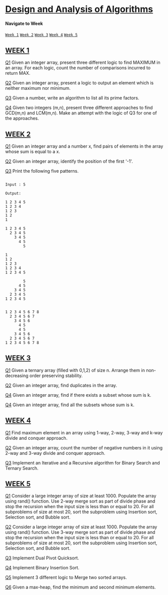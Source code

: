 # [Design and Analysis of Algorithms](https://github.com/HarishShan23/daa_codes)

#### Navigate to Week 

<a href="#w1"> `Week 1`</a>	
<a href="#w2"> `Week 2`</a>
<a href="#w3"> `Week 3`</a>	
<a href="#w4"> `Week 4`</a>
<a href="#w5"> `Week 5`</a>	


## [WEEK 1](https://github.com/HarishShan23/daa_codes/tree/main/Week%201)<span id="w1"></span>

[Q1](https://github.com/HarishShan23/daa_codes/blob/main/Week%201/find_max.cpp) Given an integer array, present three different logic to find MAXIMUM in an array. For each logic, count the number of comparisons incurred to return MAX. 

[Q2](https://github.com/HarishShan23/daa_codes/blob/main/Week%201/neither_min_nor_max.cpp) Given an integer array, present a logic to output an element which is neither maximum nor minimum. 

[Q3](https://github.com/HarishShan23/daa_codes/blob/main/Week%201/prime_factors.cpp) Given a number, write an algorithm to list all its prime factors.

[Q4](https://github.com/HarishShan23/daa_codes/blob/main/Week%201/gcd_lcm.cpp) Given two integers (m,n), present three different approaches to find GCD(m,n) and LCM(m,n). Make an attempt with the logic of Q3 for one of the approaches.

## [WEEK 2](https://github.com/HarishShan23/daa_codes/tree/main/Week%202)<span id="w2"></span>

[Q1](https://github.com/HarishShan23/daa_codes/blob/main/Week%202/find_pairs.cpp) Given an integer array and a number x, find pairs of elements in the array whose sum is equal to a x.

[Q2](https://github.com/HarishShan23/daa_codes/blob/main/Week%202/find_num.cpp) Given an integer array, identify the position of the first '-1'. 

[Q3](https://github.com/HarishShan23/daa_codes/blob/main/Week%202/print_pattern.cpp) Print the following five patterns. 

```text

Input : 5

Output:  

1 2 3 4 5
1 2 3 4
1 2 3
1 2
1

1 2 3 4 5
  2 3 4 5
    3 4 5
      4 5
        5

1
1 2
1 2 3
1 2 3 4
1 2 3 4 5

        5
      4 5
    3 4 5
  2 3 4 5
1 2 3 4 5


1 2 3 4 5 6 7 8
  2 3 4 5 6 7
    3 4 5 6
      4 5
      4 5
    3 4 5 6
  2 3 4 5 6 7
1 2 3 4 5 6 7 8
```

## [WEEK 3](https://github.com/HarishShan23/daa_codes/tree/main/Week%203)<span id="w3"></span>

[Q1](https://github.com/HarishShan23/daa_codes/blob/main/Week%203/stable_sort.cpp) Given a ternary array (filled with 0,1,2) of size n. Arrange them in non-decreasing order preserving stability.

[Q2](https://github.com/HarishShan23/daa_codes/blob/main/Week%203/find_duplicates.cpp) Given an integer array, find duplicates in the array.

[Q4](https://github.com/HarishShan23/daa_codes/blob/main/Week%203/find_subsets_sum_k.cpp) Given an integer array, find if there exists a subset whose sum is k.

[Q4](https://github.com/HarishShan23/daa_codes/blob/main/Week%203/subset_sum.cpp) Given an integer array, find all the subsets whose sum is k. 

## [WEEK 4](https://github.com/HarishShan23/daa_codes/tree/main/Week%204)<span id="w4"></span>

[Q1](https://github.com/HarishShan23/daa_codes/blob/main/Week%204/find_max.cpp) Find maximum element in an array using 1-way, 2-way, 3-way and k-way divide and conquer approach. 

[Q2](https://github.com/HarishShan23/daa_codes/blob/main/Week%204/count_negatives.cpp) Given an integer array, count the number of negative numbers in it using 2-way and 3-way divide and conquer approach.

[Q3](https://github.com/HarishShan23/daa_codes/blob/main/Week%204/binarySearch_ternarySearch.cpp) Implement an Iterative and a Recursive algorithm for Binary Search and Ternary Search.

## [WEEK 5](https://github.com/HarishShan23/daa_codes/tree/main/Week%205)<span id="w5"></span>

[Q1](https://github.com/HarishShan23/daa_codes/blob/main/Week%205/hybrid_merge_sort.cpp) Consider a large integer array of size at least 1000. Populate the array using rand() function. Use 2-way merge sort as part of divide phase and stop the recursion when the input size is less than or equal to 20. For all subproblems of size at most 20, sort the subproblem using Insertion sort, Selection sort, and Bubble sort.

[Q2](https://github.com/HarishShan23/daa_codes/blob/main/Week%205/hybrid_merge_sort_3way.cpp) Consider a large integer array of size at least 1000. Populate the array using rand() function. Use 3-way merge sort as part of divide phase and stop the recursion when the input size is less than or equal to 20. For all subproblems of size at most 20, sort the subproblem using Insertion sort, Selection sort, and Bubble sort.

[Q3](https://github.com/HarishShan23/daa_codes/blob/main/Week%205/dual_pivot_quicksort.cpp) Implement Dual Pivot Quicksort. 

[Q4](https://github.com/HarishShan23/daa_codes/blob/main/Week%205/binary_insertion_sort.cpp) Implement Binary Insertion Sort. 

[Q5](https://github.com/HarishShan23/daa_codes/blob/main/Week%205/merge_array.cpp) Implement 3 different logic to Merge two sorted arrays.

[Q6](https://github.com/HarishShan23/daa_codes/blob/main/Week%205/maxheap_findmin.cpp) Given a max-heap, find the minimum and second minimum elements.